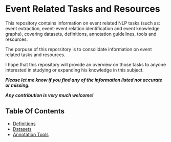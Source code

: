 # Event Related Tasks and Resources 
This repository contains information on event related NLP tasks (such as: event extraction, event-event relation identification and event knowledge graphs), covering datasets, definitions, annotation guidelines, tools and resources. 

The porpuse of this reporsitory is to consolidate information on event related tasks and resources. 

I hope that this repository will provide an overview on those tasks to anyone interested in studying or expanding his knowledge in this subject.

**_Please let me know if you find any of the information listed not accurate or missing._**</br>

**_Any contribution is very much welcome!_** 


## Table Of Contents
- [Definitions](definitions.md)
- [Datasets](datasets.md)
- [Annotation Tools](tools.md)

<!-- \* WIP - Work In Progress </br>
** TBD - To Be Determined -->

<!-- - 
- [Event Extraction (WIP)](event_extract.md)
- [Event-Event Relation Extraction (TBD)](event_event_rel.md)
- [Event Knowledge Graphs (TBD)](graphs.md) -->
